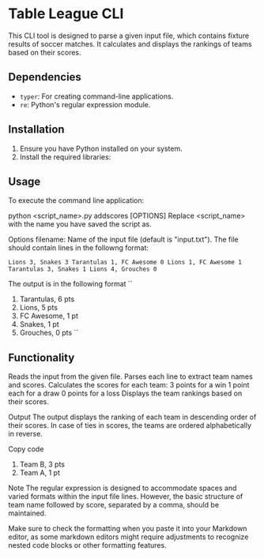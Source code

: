 # Table League CLI

This CLI tool is designed to parse a given input file, which contains fixture results of soccer matches. It calculates and displays the rankings of teams based on their scores.

## Dependencies

- `typer`: For creating command-line applications.
- `re`: Python's regular expression module.

## Installation

1. Ensure you have Python installed on your system.
2. Install the required libraries:

## Usage
To execute the command line application:


python <script_name>.py addscores [OPTIONS]
Replace <script_name> with the name you have saved the script as.

Options
filename: Name of the input file (default is "input.txt"). The file should contain lines in the followng format:

``
Lions 3, Snakes 3
Tarantulas 1, FC Awesome 0
Lions 1, FC Awesome 1
Tarantulas 3, Snakes 1
Lions 4, Grouches 0
``

The output is in the following format
``
1. Tarantulas, 6 pts
2. Lions, 5 pts
3. FC Awesome, 1 pt
3. Snakes, 1 pt
5. Grouches, 0 pts
``

## Functionality

Reads the input from the given file.
Parses each line to extract team names and scores.
Calculates the scores for each team:
3 points for a win
1 point each for a draw
0 points for a loss
Displays the team rankings based on their scores.

Output
The output displays the ranking of each team in descending order of their scores. In case of ties in scores, the teams are ordered alphabetically in reverse.

Copy code
1. Team B, 3 pts
2. Team A, 1 pt

Note
The regular expression is designed to accommodate spaces and varied formats within the input file lines. However, the basic structure of team name followed by score, separated by a comma, should be maintained.

Make sure to check the formatting when you paste it into your Markdown editor, as some markdown editors might require adjustments to recognize nested code blocks or other formatting features.

